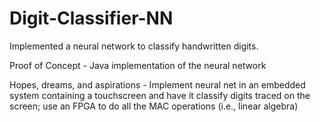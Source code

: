 # Digit-Classifier-NN
Implemented a neural network to classify handwritten digits.

Proof of Concept - Java implementation of the neural network

Hopes, dreams, and aspirations - Implement neural net in an embedded system containing a touchscreen and have it classify 
digits traced on the screen; use an FPGA to do all the MAC operations (i.e., linear algebra)
